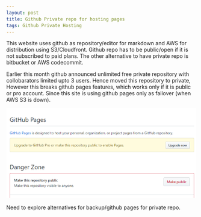 ```yaml
---
layout: post
title: Github Private repo for hosting pages
tags: Github Private Hosting
---
```


This website uses github as repository/editor for markdown and  AWS for distribution using S3/Cloudfront. Github repo has to be public/open if it is not subscribed to paid plans. The other alternative to have private repo is bitbucket or AWS codecommit.

Earlier this month github announced  unlimited free private repository with collobarators limited upto 3 users. Hence moved this repository to private, However this breaks github pages features, which works only if it is public or pro account. Since this site is using github pages only as failover (when AWS S3 is down). 

![Disabled Pages for private repo ](/assets/screenshots/github_private_pages.png)

Need to explore alternatives for backup/github pages for private repo.



